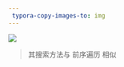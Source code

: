 ```yaml
---
 typora-copy-images-to: img
---
```


![](F:\web前端\学习笔记\duyi\算法\img\1642336849073.png)

> 其搜索方法与 前序遍历 相似

